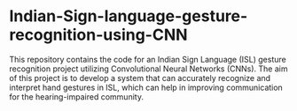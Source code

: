 # Indian-Sign-language-gesture-recognition-using-CNN
This repository contains the code for an Indian Sign Language (ISL) gesture recognition project utilizing Convolutional Neural Networks (CNNs). The aim of this project is to develop a system that can accurately recognize and interpret hand gestures in ISL, which can help in improving communication for the hearing-impaired community.
